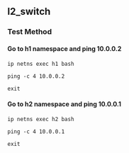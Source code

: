 ## l2_switch

### Test Method

#### Go to h1 namespace and ping 10.0.0.2
```
ip netns exec h1 bash

ping -c 4 10.0.0.2

exit
```

#### Go to h2 namespace and ping 10.0.0.1
```
ip netns exec h2 bash

ping -c 4 10.0.0.1

exit
```
